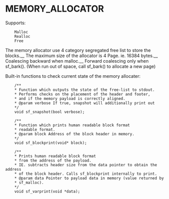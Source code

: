 # MEMORY_ALLOCATOR

Supports:

        Malloc
        Realloc
        Free
        
The memory allocator use 4 category segregated free list to store the blocks.__
The maximum size of the allocator is 4 Page. ie. 16384 bytes.__
Coalescing backward when malloc.__
Forward coalescing only when sf_bark(). (When run out of space, call sf_bark() to allocate a new page)

Built-in functions to check current state of the memory allocater:

        /**
        * Function which outputs the state of the free-list to stdout.
        * Performs checks on the placement of the header and footer,
        * and if the memory payload is correctly aligned.
        * @param verbose If true, snapshot will additionally print out
        */
        void sf_snapshot(bool verbose);
        
        /**
        * Function which prints human readable block format
        * readable format.
        * @param block Address of the block header in memory.
        */
        void sf_blockprint(void* block);
        
        /**
        * Prints human readable block format
        * from the address of the payload.
        * IE. subtracts header size from the data pointer to obtain the address
        * of the block header. Calls sf_blockprint internally to print.
        * @param data Pointer to payload data in memory (value returned by
        * sf_malloc).
        */
        void sf_varprint(void *data);
